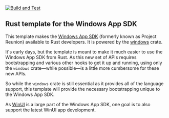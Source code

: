 [![Build and Test](https://github.com/microsoft/windows-app-rs/workflows/Build%20and%20Test/badge.svg?event=push)](https://github.com/microsoft/windows-app-rs/actions)

## Rust template for the Windows App SDK

This template makes the [Windows App SDK](https://github.com/microsoft/WindowsAppSDK) (formerly known as Project Reunion) available to Rust developers. It is powered by the [windows](https://github.com/microsoft/windows-rs) crate.

It's early days, but the template is meant to make it much easier to use the Windows App SDK from Rust. As this new set of APIs requires bootstrapping and various other hooks to get it up and running, using only the `windows` crate—while possible—is a little more cumbersome for these new APIs.

So while the `windows` crate is still essential as it provides all of the language support, this template will provide the necessary bootstrapping unique to the Windows App SDK.

As [WinUI](https://microsoft.github.io/microsoft-ui-xaml/) is a large part of the Windows App SDK, one goal is to also support the latest WinUI app development.
